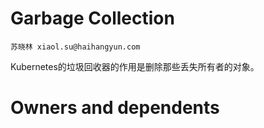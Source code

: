 # Garbage Collection

```
苏晓林 xiaol.su@haihangyun.com
```

Kubernetes的垃圾回收器的作用是删除那些丢失所有者的对象。

# Owners and dependents



